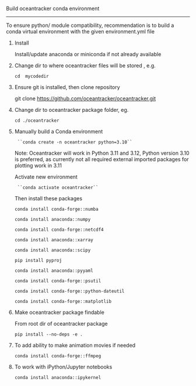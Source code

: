 
Build oceantracker conda environment
________________________________________

To ensure python/ module compatibility, recommendation is to build a conda virtual environment with the given environment.yml file

1. Install 
    
    Install/update anaconda or miniconda if not already available


1. Change dir to where oceantracker files will be stored , e.g. 

    ``cd  mycodedir``

2. Ensure git is installed, then clone repository

    git clone https://github.com/oceantracker/oceantracker.git

3. Change dir to oceantracker package folder, eg.

    ``cd ./oceantracker``

3. Manually build a Conda environment

        ``conda create -n oceantracker python=3.10`` 

    Note: Oceantracker will work in Python 3.11 and 3.12, Python version 3.10 is preferred, as currently  not all required external imported  packages for plotting work in 3.11

    Activate new environment

        ``conda activate oceantracker``
   
   Then install these packages

   ``conda install conda-forge::numba``
         
   ``conda install anaconda::numpy`` 
 
   ``conda install conda-forge::netcdf4``

   ``conda install anaconda::xarray``     
        
   ``conda install anaconda::scipy``

   ``pip install pyproj``

   ``conda install anaconda::pyyaml``

   ``conda install conda-forge::psutil``

   ``conda install conda-forge::python-dateutil``

   ``conda install conda-forge::matplotlib``

7. Make oceantracker package findable
   
   From root dir of oceantracker package

   ``pip install --no-deps -e .`` 

8. To add ability to make animation movies if needed

   ``conda install conda-forge::ffmpeg``

9. To work with iPython/Jupyter notebooks

   ``conda install anaconda::ipykernel``